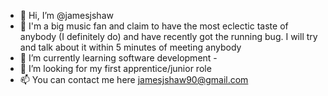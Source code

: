 - 👋 Hi, I’m @jamesjshaw
- 👀 I'm a big music fan and claim to have the most eclectic taste of anybody (I definitely do) and have recently got the running bug. I will try and talk about it within 5 minutes of meeting anybody
- 🌱 I’m currently learning software development - 
- 💞️ I’m looking for my first apprentice/junior role
- 📫 You can contact me here jamesjshaw90@gmail.com
